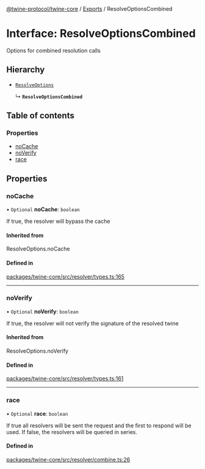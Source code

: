 [@twine-protocol/twine-core](../README.md) / [Exports](../modules.md) / ResolveOptionsCombined

# Interface: ResolveOptionsCombined

Options for combined resolution calls

## Hierarchy

- [`ResolveOptions`](../modules.md#resolveoptions)

  ↳ **`ResolveOptionsCombined`**

## Table of contents

### Properties

- [noCache](ResolveOptionsCombined.md#nocache)
- [noVerify](ResolveOptionsCombined.md#noverify)
- [race](ResolveOptionsCombined.md#race)

## Properties

### noCache

• `Optional` **noCache**: `boolean`

If true, the resolver will bypass the cache

#### Inherited from

ResolveOptions.noCache

#### Defined in

[packages/twine-core/src/resolver/types.ts:165](https://github.com/twine-protocol/twine-js/blob/1ea91a0/packages/twine-core/src/resolver/types.ts#L165)

___

### noVerify

• `Optional` **noVerify**: `boolean`

If true, the resolver will not verify the signature of the resolved twine

#### Inherited from

ResolveOptions.noVerify

#### Defined in

[packages/twine-core/src/resolver/types.ts:161](https://github.com/twine-protocol/twine-js/blob/1ea91a0/packages/twine-core/src/resolver/types.ts#L161)

___

### race

• `Optional` **race**: `boolean`

If true all resolvers will be sent the request and the first to
respond will be used. If false, the resolvers will be queried in series.

#### Defined in

[packages/twine-core/src/resolver/combine.ts:26](https://github.com/twine-protocol/twine-js/blob/1ea91a0/packages/twine-core/src/resolver/combine.ts#L26)
